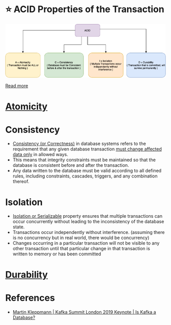 # :star: ACID Properties of the Transaction

![img.png](../assets/ACID_Property_DBMS.drawio.png)

[Read more](https://www.geeksforgeeks.org/acid-properties-in-dbms/)
 
# [Atomicity](Atomicity.md)

# Consistency
- [Consistency (or Correctness)](https://www.geeksforgeeks.org/acid-properties-in-dbms/) in database systems refers to the requirement that any given database transaction [must change affected data only](https://en.wikipedia.org/wiki/Consistency_(database_systems)) in allowed ways.
- This means that integrity constraints must be maintained so that the database is consistent before and after the transaction.
- Any data written to the database must be valid according to all defined rules, including constraints, cascades, triggers, and any combination thereof.

# Isolation
- [Isolation or Serializable](https://www.geeksforgeeks.org/acid-properties-in-dbms/) property ensures that multiple transactions can occur concurrently without leading to the inconsistency of the database state.
- Transactions occur independently without interference. (assuming there is no concurrency but in real world, there would be concurrency)
- Changes occurring in a particular transaction will not be visible to any other transaction until that particular change in that transaction is written to memory or has been committed

# [Durability](Durability.md)

# References
- [Martin Kleppmann | Kafka Summit London 2019 Keynote | Is Kafka a Database?](https://youtu.be/BuE6JvQE_CY)